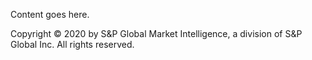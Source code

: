 Content goes here.

Copyright © 2020 by S&P Global Market Intelligence, a division of S&P Global Inc. All
rights reserved. 
